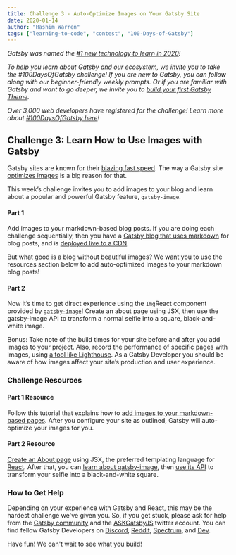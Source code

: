 ```yaml
---
title: Challenge 3 - Auto-Optimize Images on Your Gatsby Site
date: 2020-01-14
author: "Hashim Warren"
tags: ["learning-to-code", "contest", "100-Days-of-Gatsby"]
---
```


_Gatsby was named the [#1 new technology to learn in 2020](https://www.cnbc.com/2019/12/02/10-hottest-tech-skills-that-could-pay-off-most-in-2020-says-new-report.html)!_

_To help you learn about Gatsby and our ecosystem, we invite you to take the #100DaysOfGatsby challenge! If you are new to Gatsby, you can follow along with our beginner-friendly weekly prompts. Or if you are familiar with Gatsby and want to go deeper, we invite you to [build your first Gatsby Theme](/docs/themes/building-themes/)._

_Over 3,000 web developers have registered for the challenge! Learn more about [#100DaysOfGatsby here](/blog/100days)!_

## Challenge 3: Learn How to Use Images with Gatsby

Gatsby sites are known for their [blazing fast speed](/blog/2019-01-30-flamingo-case-study). The way a Gatsby site [optimizes images](/docs/using-gatsby-image/) is a big reason for that.

This week’s challenge invites you to add images to your blog and learn about a popular and powerful Gatsby feature, `gatsby-image`.

#### Part 1

Add images to your markdown-based blog posts. If you are doing each challenge sequentially, then you have a [Gatsby blog that uses markdown](/100days/start-blog/) for blog posts, and is [deployed live to a CDN](/blog/100days/free-hosting/).

But what good is a blog without beautiful images? We want you to use the resources section below to add auto-optimized images to your markdown blog posts!

#### Part 2

Now it’s time to get direct experience using the `Img`React component provided by [`gatsby-image`](/packages/gatsby-image/)! Create an about page using JSX, then use the gatsby-image API to transform a normal selfie into a square, black-and-white image.

Bonus: Take note of the build times for your site before and after you add images to your project. Also, record the performance of specific pages with images, using [a tool like Lighthouse](/docs/audit-with-lighthouse/). As a Gatsby Developer you should be aware of how images affect your site’s production and user experience.

### Challenge Resources

#### Part 1 Resource

Follow this tutorial that explains how to [add images to your markdown-based pages](/docs/working-with-images-in-markdown/). After you configure your site as outlined, Gatsby will auto-optimize your images for you.

#### Part 2 Resource

[Create an About page](/docs/recipes/pages-layouts/#creating-pages-automatically) using JSX, the preferred templating language for [React](/docs/glossary/react/). After that, you can [learn about gatsby-image](/docs/working-with-images), then [use its API](/docs/gatsby-image/) to transform your selfie into a black-and-white square.

### How to Get Help

Depending on your experience with Gatsby and React, this may be the hardest challenge we've given you. So, if you get stuck, please ask for help from the [Gatsby community](/contributing/community/) and the [ASKGatsbyJS](https://twitter.com/AskGatsbyJS) twitter account. You can find fellow Gatsby Developers on [Discord](https://discordapp.com/invite/gatsby), [Reddit](https://www.reddit.com/r/gatsbyjs/), [Spectrum](https://spectrum.chat/gatsby-js), and [Dev](https://dev.to/t/gatsby).

Have fun! We can't wait to see what you build!
